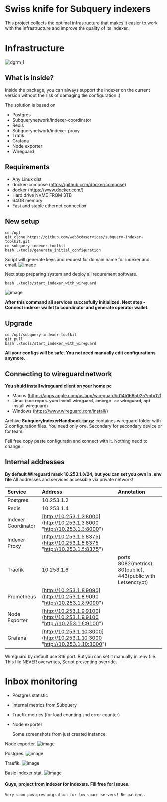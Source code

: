 # Swiss knife for Subquery indexers

This project collects the optimal infrastructure that makes it easier to work with the infrastructure and improve the quality of its indexer.


# Infrastructure
![dgrm_1](https://github.com/web3cdnservices/subquery-indexer-toolkit/assets/115787312/7e5e1bbc-cbb1-4b1a-acfb-0ebce31bac07)



## What is inside?
Inside the package, you can always support the indexer on the current version without the risk of damaging the configuration :)

The solution is based on
- Postgres
- Subquerynetwork/indexer-coordinator
- Redis
- Subquerynetwork/indexer-proxy
- Trafik
- Grafana
- Node exporter
- Wireguard

## Requirements

 - Any Linux dist
 - docker-compose (https://github.com/docker/compose)
 - docker (https://www.docker.com/)
 - Hard drive NVME FROM 3TB
 - 64GB memory
 - Fast and stable ethernet connection

## New setup
```
cd /opt
git clone https://github.com/web3cdnservices/subquery-indexer-toolkit.git
cd subquery-indexer-toolkit
bash ./tools/generate_initial_configuration
```
Script will generate keys and request for domain name for indexer and email.
![image](https://github.com/web3cdnservices/subquery-indexer-toolkit/assets/115787312/02422cd4-626a-4c53-b923-a19bc0203aae)

Next step preparing system and deploy all requrement software.
```
bash ./tools/start_indexer_with_wireguard 
```
![image](https://github.com/web3cdnservices/subquery-indexer-toolkit/assets/115787312/d0a372c3-9d5a-45c3-8fc2-17f83df748aa)

**After this command all services succesfully initialized. Next step - Connect indexer wallet to coordinator and generate operator wallet.** 

## Upgrade
```
cd /opt/subquery-indexer-toolkit
git pull
bash ./tools/start_indexer_with_wireguard 
```
**All your configs will be safe. You not need manually edit configurations anymore.**


## Connecting to wireguard network
**You shuld install wireguard client on your home pc**
- Macos (https://apps.apple.com/us/app/wireguard/id1451685025?mt=12)
- Linux (see repos. yum install wireguard, emerge -av wireguard, apt install wireguard)
- Windows (https://www.wireguard.com/install/)
  
Archive **SubqueryIndexerHandbook.tar.gz** containes wireguard folder with 2 configuration files.
You need only one. Secondary for secondary device or for team.

Fell free copy paste configuratin and connect with it. Nothing nedd to change.

## Internal addresses
**By default Wireguard mask 10.253.1.0/24, but you can set you own in .env file**
All addresses and services accessible via private network!

|  Service |  Address | Annotation |
| :------------ | :------------ | :------------ |
|  Postgres |  10.253.1.2 | |
|  Redis | 10.253.1.4  | |
| Indexer Coordinator  |  [http://10.253.1.3:8000](http://10.253.1.3:8000 "http://10.253.1.3:8000") | |
| Indexer Proxy  |  [http://10.253.1.5:8375](http://10.253.1.5:8375 "http://10.253.1.5:8375") | |
| Traefik  |  10.253.1.6 | ports 8082(metrics), 80(public), 443(public with Letsencrypt) |
| Prometheus  |  [http://10.253.1.8:9090](http://10.253.1.8:9090 "http://10.253.1.8:9090") | |
| Node Exporter  |  [http://10.253.1.9:9100](http://10.253.1.9:9100 "http://10.253.1.9:9100") | |
| Grafana  |  [http://10.253.1.10:3000](http://10.253.1.10:3000 "http://10.253.1.10:3000") | |

Wireguard by default use 816 port. But you can set it manually in .env file. This file NEVER overwrites, Script preventing override.


# Inbox monitoring
- Postgres statistic
- Internal metrics from Subquery
- Traefik metrics (for load counting and error counter)
- Node exporter

  Some screenshots from just created instance.

Node exporter.
![image](https://github.com/web3cdnservices/subquery-indexer-toolkit/assets/115787312/48db3d6a-387a-4711-8b8a-be0dfae1559d)

Postgres.
![image](https://github.com/web3cdnservices/subquery-indexer-toolkit/assets/115787312/0badd3e8-ca1e-447d-86e6-572c7694d1b2)

Traefik.
![image](https://github.com/web3cdnservices/subquery-indexer-toolkit/assets/115787312/48aae68f-7f4f-4314-aeb7-c77cca6bb816)

Basic indexer stat.
![image](https://github.com/web3cdnservices/subquery-indexer-toolkit/assets/115787312/94730cae-0c2c-4cae-8fc4-621c9808aed0)


  #### Guys, project from indexer for indexers. Fill free for Issues.
  ```
  Very soon postgres migration for low space servers! Be patient.
```
